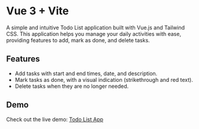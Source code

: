 # Vue 3 + Vite

A simple and intuitive Todo List application built with Vue.js and Tailwind CSS. This application helps you manage your daily activities with ease, providing features to add, mark as done, and delete tasks.

## Features

- Add tasks with start and end times, date, and description.
- Mark tasks as done, with a visual indication (strikethrough and red text).
- Delete tasks when they are no longer needed.

## Demo

Check out the live demo: [Todo List App](https://todo-list-vue-pi.vercel.app/)

